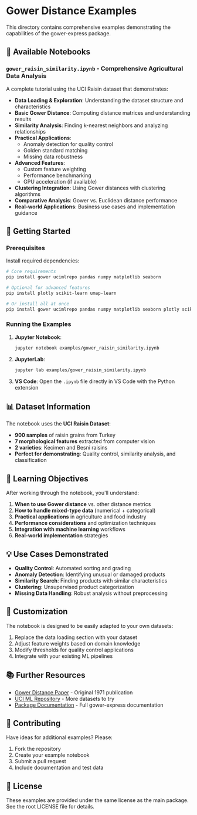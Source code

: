 # Gower Distance Examples

This directory contains comprehensive examples demonstrating the capabilities of the gower-express package.

## 📓 Available Notebooks

### `gower_raisin_similarity.ipynb` - **Comprehensive Agricultural Data Analysis**

A complete tutorial using the UCI Raisin dataset that demonstrates:

- **Data Loading & Exploration**: Understanding the dataset structure and characteristics
- **Basic Gower Distance**: Computing distance matrices and understanding results
- **Similarity Analysis**: Finding k-nearest neighbors and analyzing relationships
- **Practical Applications**: 
  - Anomaly detection for quality control
  - Golden standard matching
  - Missing data robustness
- **Advanced Features**: 
  - Custom feature weighting
  - Performance benchmarking
  - GPU acceleration (if available)
- **Clustering Integration**: Using Gower distances with clustering algorithms
- **Comparative Analysis**: Gower vs. Euclidean distance performance
- **Real-world Applications**: Business use cases and implementation guidance

## 🚀 Getting Started

### Prerequisites

Install required dependencies:

```bash
# Core requirements
pip install gower ucimlrepo pandas numpy matplotlib seaborn

# Optional for advanced features
pip install plotly scikit-learn umap-learn

# Or install all at once
pip install gower ucimlrepo pandas numpy matplotlib seaborn plotly scikit-learn umap-learn
```

### Running the Examples

1. **Jupyter Notebook**:
   ```bash
   jupyter notebook examples/gower_raisin_similarity.ipynb
   ```

2. **JupyterLab**:
   ```bash
   jupyter lab examples/gower_raisin_similarity.ipynb
   ```

3. **VS Code**: Open the `.ipynb` file directly in VS Code with the Python extension

## 📊 Dataset Information

The notebook uses the **UCI Raisin Dataset**:
- **900 samples** of raisin grains from Turkey
- **7 morphological features** extracted from computer vision
- **2 varieties**: Kecimen and Besni raisins
- **Perfect for demonstrating**: Quality control, similarity analysis, and classification

## 🎯 Learning Objectives

After working through the notebook, you'll understand:

1. **When to use Gower distance** vs. other distance metrics
2. **How to handle mixed-type data** (numerical + categorical)
3. **Practical applications** in agriculture and food industry
4. **Performance considerations** and optimization techniques
5. **Integration with machine learning** workflows
6. **Real-world implementation** strategies

## 💡 Use Cases Demonstrated

- **Quality Control**: Automated sorting and grading
- **Anomaly Detection**: Identifying unusual or damaged products
- **Similarity Search**: Finding products with similar characteristics
- **Clustering**: Unsupervised product categorization
- **Missing Data Handling**: Robust analysis without preprocessing

## 🔧 Customization

The notebook is designed to be easily adapted to your own datasets:

1. Replace the data loading section with your dataset
2. Adjust feature weights based on domain knowledge
3. Modify thresholds for quality control applications
4. Integrate with your existing ML pipelines

## 📚 Further Resources

- [Gower Distance Paper](https://www.jstor.org/stable/2528823) - Original 1971 publication
- [UCI ML Repository](https://archive.ics.uci.edu/ml) - More datasets to try
- [Package Documentation](../README.md) - Full gower-express documentation

## 🤝 Contributing

Have ideas for additional examples? Please:
1. Fork the repository
2. Create your example notebook
3. Submit a pull request
4. Include documentation and test data

## 📄 License

These examples are provided under the same license as the main package. See the root LICENSE file for details.